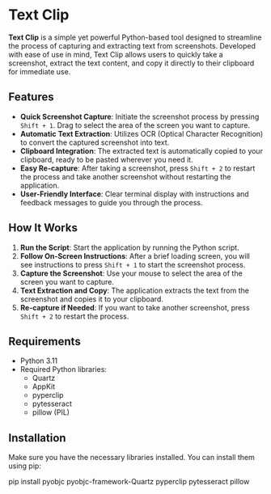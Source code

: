 # Text Clip

**Text Clip** is a simple yet powerful Python-based tool designed to streamline the process of capturing and extracting text from screenshots. Developed with ease of use in mind, Text Clip allows users to quickly take a screenshot, extract the text content, and copy it directly to their clipboard for immediate use.

## Features

- **Quick Screenshot Capture**: Initiate the screenshot process by pressing `Shift + 1`. Drag to select the area of the screen you want to capture.
- **Automatic Text Extraction**: Utilizes OCR (Optical Character Recognition) to convert the captured screenshot into text.
- **Clipboard Integration**: The extracted text is automatically copied to your clipboard, ready to be pasted wherever you need it.
- **Easy Re-capture**: After taking a screenshot, press `Shift + 2` to restart the process and take another screenshot without restarting the application.
- **User-Friendly Interface**: Clear terminal display with instructions and feedback messages to guide you through the process.

## How It Works

1. **Run the Script**: Start the application by running the Python script.
2. **Follow On-Screen Instructions**: After a brief loading screen, you will see instructions to press `Shift + 1` to start the screenshot process.
3. **Capture the Screenshot**: Use your mouse to select the area of the screen you want to capture.
4. **Text Extraction and Copy**: The application extracts the text from the screenshot and copies it to your clipboard.
5. **Re-capture if Needed**: If you want to take another screenshot, press `Shift + 2` to restart the process.

## Requirements

- Python 3.11
- Required Python libraries:
  - Quartz
  - AppKit
  - pyperclip
  - pytesseract
  - pillow (PIL)

## Installation

Make sure you have the necessary libraries installed. You can install them using pip:


pip install pyobjc pyobjc-framework-Quartz pyperclip pytesseract pillow
